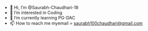 - 👋 Hi, I’m @Saurabh-Chaudhari-18
- 👀 I’m interested in Coding
- 🌱 I’m currently learning PG-DAC
- 📫 How to reach me myemail = saurabh100chaudhari@gmail.com


<!---
Saurabh-Chaudhari-18/Saurabh-Chaudhari-18 is a ✨ special ✨ repository because its `README.md` (this file) appears on your GitHub profile.
You can click the Preview link to take a look at your changes.
--->
